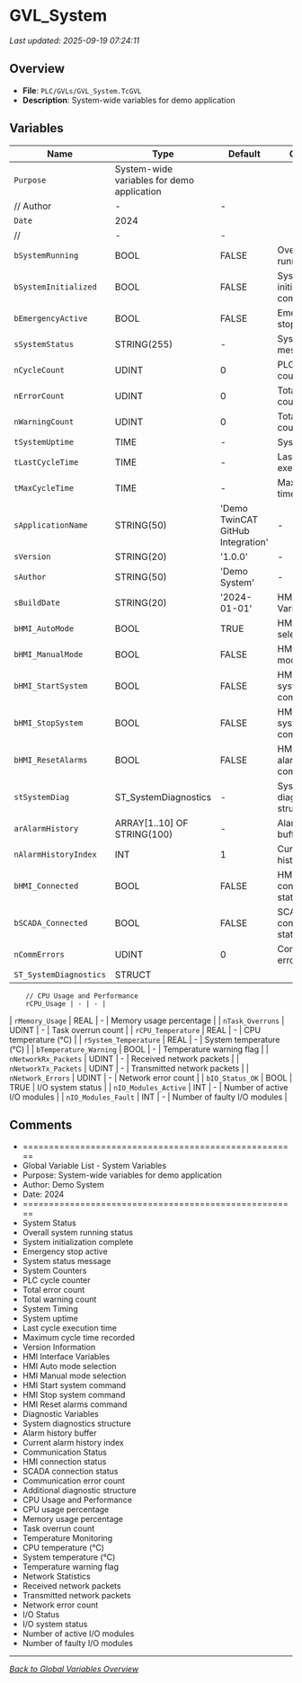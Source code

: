 # GVL_System

*Last updated: 2025-09-19 07:24:11*

## Overview

- **File**: `PLC/GVLs/GVL_System.TcGVL`
- **Description**: System-wide variables for demo application

## Variables

| Name | Type | Default | Comment |
|------|------|---------|---------|
| `Purpose` | System-wide variables for demo application
	// Author | - | - |
| `Date` | 2024
	// | - | - |
| `bSystemRunning` | BOOL | FALSE | Overall system running status |
| `bSystemInitialized` | BOOL | FALSE | System initialization complete |
| `bEmergencyActive` | BOOL | FALSE | Emergency stop active |
| `sSystemStatus` | STRING(255) | - | System status message |
| `nCycleCount` | UDINT | 0 | PLC cycle counter |
| `nErrorCount` | UDINT | 0 | Total error count |
| `nWarningCount` | UDINT | 0 | Total warning count |
| `tSystemUptime` | TIME | - | System uptime |
| `tLastCycleTime` | TIME | - | Last cycle execution time |
| `tMaxCycleTime` | TIME | - | Maximum cycle time recorded |
| `sApplicationName` | STRING(50) | 'Demo TwinCAT GitHub Integration' | - |
| `sVersion` | STRING(20) | '1.0.0' | - |
| `sAuthor` | STRING(50) | 'Demo System' | - |
| `sBuildDate` | STRING(20) | '2024-01-01' | HMI Interface Variables |
| `bHMI_AutoMode` | BOOL | TRUE | HMI Auto mode selection |
| `bHMI_ManualMode` | BOOL | FALSE | HMI Manual mode selection |
| `bHMI_StartSystem` | BOOL | FALSE | HMI Start system command |
| `bHMI_StopSystem` | BOOL | FALSE | HMI Stop system command |
| `bHMI_ResetAlarms` | BOOL | FALSE | HMI Reset alarms command |
| `stSystemDiag` | ST_SystemDiagnostics | - | System diagnostics structure |
| `arAlarmHistory` | ARRAY[1..10] OF STRING(100) | - | Alarm history buffer |
| `nAlarmHistoryIndex` | INT | 1 | Current alarm history index |
| `bHMI_Connected` | BOOL | FALSE | HMI connection status |
| `bSCADA_Connected` | BOOL | FALSE | SCADA connection status |
| `nCommErrors` | UDINT | 0 | Communication error count |
| `ST_SystemDiagnostics` | STRUCT
		// CPU Usage and Performance
		rCPU_Usage | - | - |
| `rMemory_Usage` | REAL | - | Memory usage percentage |
| `nTask_Overruns` | UDINT | - | Task overrun count |
| `rCPU_Temperature` | REAL | - | CPU temperature (°C) |
| `rSystem_Temperature` | REAL | - | System temperature (°C) |
| `bTemperature_Warning` | BOOL | - | Temperature warning flag |
| `nNetworkRx_Packets` | UDINT | - | Received network packets |
| `nNetworkTx_Packets` | UDINT | - | Transmitted network packets |
| `nNetwork_Errors` | UDINT | - | Network error count |
| `bIO_Status_OK` | BOOL | TRUE | I/O system status |
| `nIO_Modules_Active` | INT | - | Number of active I/O modules |
| `nIO_Modules_Fault` | INT | - | Number of faulty I/O modules |

## Comments

- =====================================================
- Global Variable List - System Variables
- Purpose: System-wide variables for demo application
- Author: Demo System
- Date: 2024
- =====================================================
- System Status
- Overall system running status
- System initialization complete
- Emergency stop active
- System status message
- System Counters
- PLC cycle counter
- Total error count
- Total warning count
- System Timing
- System uptime
- Last cycle execution time
- Maximum cycle time recorded
- Version Information
- HMI Interface Variables
- HMI Auto mode selection
- HMI Manual mode selection
- HMI Start system command
- HMI Stop system command
- HMI Reset alarms command
- Diagnostic Variables
- System diagnostics structure
- Alarm history buffer
- Current alarm history index
- Communication Status
- HMI connection status
- SCADA connection status
- Communication error count
- Additional diagnostic structure
- CPU Usage and Performance
- CPU usage percentage
- Memory usage percentage
- Task overrun count
- Temperature Monitoring
- CPU temperature (°C)
- System temperature (°C)
- Temperature warning flag
- Network Statistics
- Received network packets
- Transmitted network packets
- Network error count
- I/O Status
- I/O system status
- Number of active I/O modules
- Number of faulty I/O modules

---
*[Back to Global Variables Overview](Global-Variables.md)*